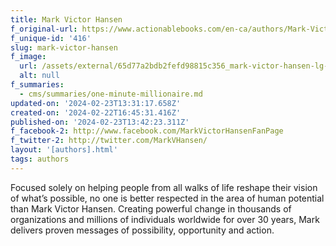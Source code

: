 ```yaml
---
title: Mark Victor Hansen
f_original-url: https://www.actionablebooks.com/en-ca/authors/Mark-Victor-Hansen/
f_unique-id: '416'
slug: mark-victor-hansen
f_image:
  url: /assets/external/65d77a2bdb2fefd98815c356_mark-victor-hansen-lg-180x220.jpeg
  alt: null
f_summaries:
  - cms/summaries/one-minute-millionaire.md
updated-on: '2024-02-23T13:31:17.658Z'
created-on: '2024-02-22T16:45:31.416Z'
published-on: '2024-02-23T13:42:23.311Z'
f_facebook-2: http://www.facebook.com/MarkVictorHansenFanPage
f_twitter-2: http://twitter.com/MarkVHansen/
layout: '[authors].html'
tags: authors
---
```


Focused solely on helping people from all walks of life reshape their vision of what’s possible, no one is better respected in the area of human potential than Mark Victor Hansen. Creating powerful change in thousands of organizations and millions of individuals worldwide for over 30 years, Mark delivers proven messages of possibility, opportunity and action.
